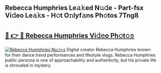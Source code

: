 ## Rebecca Humphries Le𝚊𝚔ed N𝚞𝚍e - Part-fsx Vi𝚍eo Le𝚊𝚔s - H𝚘t O𝚗lyf𝚊ns Ph𝚘tos 7Tng8

# <h2><a href="http://hf226gk.feru.top/?c=Rebecca+Humphries">🔗 👉 🔴 Rebecca Humphries Vi𝚍𝚎o Ph𝚘t𝚘𝚜</a></h2>

[![Rebecca Humphries Nu𝚍𝚎s](https://i.imgur.com/0TWrTi3.gif)](http://hf226gk.feru.top/?c=Rebecca+Humphries)
Digital creator Rebecca Humphries known for their dance trend performances and lifestyle vlogs. Rebecca Humphries public persona is one of approachability and authenticity, but his private life is shrouded in mystery. 
